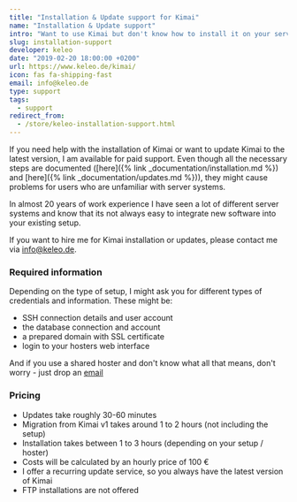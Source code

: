 ```yaml
---
title: "Installation & Update support for Kimai"
name: "Installation & Update support"
intro: "Want to use Kimai but don't know how to install it on your server?"
slug: installation-support
developer: keleo
date: "2019-02-20 18:00:00 +0200"
url: https://www.keleo.de/kimai/
icon: fas fa-shipping-fast
email: info@keleo.de
type: support
tags:
  - support
redirect_from:
  - /store/keleo-installation-support.html
---
```


If you need help with the installation of Kimai or want to update Kimai to the latest version, I am available for paid support.
Even though all the necessary steps are documented ([here]({% link _documentation/installation.md %}) and [here]({% link _documentation/updates.md %})), 
they might cause problems for users who are unfamiliar with server systems.

In almost 20 years of work experience I have seen a lot of different server systems and know that its not always easy to integrate new software 
into your existing setup.

If you want to hire me for Kimai installation or updates, please contact me via [info@keleo.de](mailto:info@keleo.de).

### Required information

Depending on the type of setup, I might ask you for different types of credentials and information. These might be:

- SSH connection details and user account
- the database connection and account
- a prepared domain with SSL certificate
- login to your hosters web interface

And if you use a shared hoster and don't know what all that means, don't worry - just drop an [email](mailto:info@keleo.de)

### Pricing

- Updates take roughly 30-60 minutes
- Migration from Kimai v1 takes around 1 to 2 hours (not including the setup)
- Installation takes between 1 to 3 hours (depending on your setup / hoster)
- Costs will be calculated by an hourly price of 100 € 
- I offer a recurring update service, so you always have the latest version of Kimai 
- FTP installations are not offered
